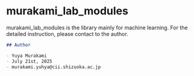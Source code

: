 # murakami_lab_modules

murakami_lab_modules is the library mainly for machine learning.
For the detailed instruction, please contact to the author.

```markdown
## Author

- Yuya Murakami  
- July 21st, 2025  
- murakami.yuhya@cii.shizuoka.ac.jp